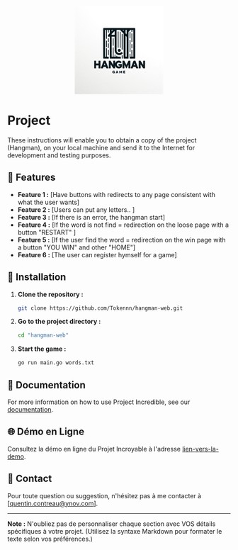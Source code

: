 <p align="center">
  <img src="/static/okay.jpg"  width="200">
</p>

# Project

These instructions will enable you to obtain a copy of the project (Hangman), on your local machine and send it to the Internet for development and testing purposes.

## 🌟 Features

- **Feature 1 :** [Have buttons with redirects to any page consistent with what the user wants]
- **Feature 2 :** [Users can put any letters.. ]
- **Feature 3 :** [If there is an error, the hangman start]
- **Feature 4 :** [If the word is not find = redirection on the loose page with a button "RESTART" ]
- **Feature 5 :** [If the user find the word = redirection on the win page with a button "YOU WIN" and other "HOME"]
- **Feature 6 :** [The user can register hymself for a game]


## 🚀 Installation

1. **Clone the repository :**
    ```bash
    git clone https://github.com/Tokennn/hangman-web.git
    ```

2. **Go to the project directory :**
    ```bash
    cd "hangman-web"
    ```

3. **Start the game :**
    ```bash
    go run main.go words.txt
    ```

## 📖 Documentation

For more information on how to use Project Incredible, see our [documentation](lien-vers-la-doc).

## 🌐 Démo en Ligne

Consultez la démo en ligne du Projet Incroyable à l'adresse [lien-vers-la-demo](lien-vers-la-demo).


## 📧 Contact

Pour toute question ou suggestion, n'hésitez pas à me contacter à [quentin.contreau@ynov.com].

---

**Note :** N'oubliez pas de personnaliser chaque section avec VOS détails spécifiques à votre projet. (Utilisez la syntaxe Markdown pour formater le texte selon vos préférences.)

